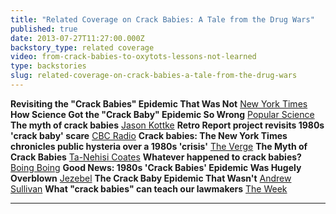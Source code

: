 ```yaml
---
title: "Related Coverage on Crack Babies: A Tale from the Drug Wars"
published: true
date: 2013-07-27T11:27:00.000Z
backstory_type: related coverage
video: from-crack-babies-to-oxytots-lessons-not-learned
type: backstories
slug: related-coverage-on-crack-babies-a-tale-from-the-drug-wars
---
```


**Revisiting the "Crack Babies" Epidemic That Was Not**
[New York Times](http://www.nytimes.com/2013/05/20/booming/revisiting-the-crack-babies-epidemic-that-was-not.html?ref=booming&_r=0)
**How Science Got the "Crack Baby" Epidemic So Wrong**
[Popular Science](http://www.popsci.com/science/article/2013-05/crack-baby-epidemic-never-happened)
**The myth of crack babies**
[Jason Kottke](http://kottke.org/13/05/the-myth-of-crack-babies)
**Retro Report project revisits 1980s 'crack baby' scare**
[CBC Radio](http://www.cbc.ca/news/yourcommunity/2013/05/retro-report-project-revisits-1980s-crack-baby-scare.html?cmp=fbtl)
**Crack babies: The New York Times chronicles public hysteria over a 1980s 'crisis'**
[The Verge](http://www.theverge.com/2013/5/21/4351266/crack-babies-new-york-times-chronicles-public-media-hysteria-1980s-crisis)
**The Myth of Crack Babies**
[Ta-Nehisi Coates](http://www.theatlantic.com/national/archive/2013/05/the-myth-of-the-crack-baby/276070/)
**Whatever happened to crack babies?**
[Boing Boing](http://boingboing.net/2013/05/21/whatever-happened-to-crack-bab.html?utm_source=dlvr.it&utm_medium=twitter)
**Good News: 1980s 'Crack Babies' Epidemic Was Hugely Overblown**
[Jezebel](http://jezebel.com/good-news-1980s-crack-babies-epidemic-was-hugely-ove-509088186)
**The Crack Baby Epidemic That Wasn't**
[Andrew Sullivan](http://dish.andrewsullivan.com/2013/05/21/this-is-your-media-on-drugs/)
**What "crack babies" can teach our lawmakers​**
[The Week](http://theweek.com/article/index/244535/what-crack-babies-can-teach-our-lawmakers)

---
